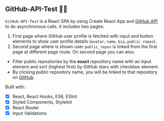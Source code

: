 ## GitHub-API-Test :woman_scientist:

`GitHub-API-Test` is a React SPA by using Create React App and [GitHub API](https://github.com/) to do asynchronous calls. It includes two pages:

1. First page where GitHub user profile is fetched with input and button elements to show user profile details (`avatar`, `name`, `bio`, `public_repos`).
2. Second page where is shown user `public_repos` is linked from the first page at different page route. On second page you can also:

- Filter public repositories by the **exact** repository name with an input element and sort (highest first) by GitHub stars with checkbox element.
- By clicking public repository name, you will be linked to that repository on [GitHub](https://github.com/).

Built with:

- [x] React, React Hooks, ES6, ESlint
- [x] Styled Components, Stylelint
- [x] React Router
- [x] Input Validations
